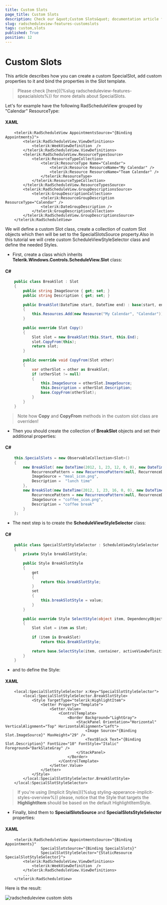```yaml
---
title: Custom Slots
page_title: Custom Slots
description: Check our &quot;Custom Slots&quot; documentation article for the RadScheduleView {{ site.framework_name }} control.
slug: radscheduleview-features-customslots
tags: custom,slots
published: True
position: 12
---
```


# Custom Slots

This article describes how you can create a custom SpecialSlot, add custom properties to it and bind the properties in the Slot template.

>Please check [here]({%slug radscheduleview-features-speacialslots%}) for more details about SpecialSlots.

Let's for example have the following RadScheduleView grouped by "Calendar" ResourceType:

#### __XAML__

```XAML
	<telerik:RadScheduleView AppointmentsSource="{Binding Appointments}">
		<telerik:RadScheduleView.ViewDefinitions>				
			<telerik:WeekViewDefinition  />
		</telerik:RadScheduleView.ViewDefinitions>
		<telerik:RadScheduleView.ResourceTypesSource>
			<telerik:ResourceTypeCollection>
				<telerik:ResourceType Name="Calendar">
					<telerik:Resource ResourceName="My Calendar" />
					<telerik:Resource ResourceName="Team Calendar" />
				</telerik:ResourceType>
			</telerik:ResourceTypeCollection>
		</telerik:RadScheduleView.ResourceTypesSource>
		<telerik:RadScheduleView.GroupDescriptionsSource>
			<telerik:GroupDescriptionCollection>
				<telerik:ResourceGroupDescription ResourceType="Calendar" />
				<telerik:DateGroupDescription />
			</telerik:GroupDescriptionCollection>
		</telerik:RadScheduleView.GroupDescriptionsSource>
	</telerik:RadScheduleView>
```

We will define a custom Slot class, create a collection of custom Slot objects which then will be set to the SpecialSlotsSource property.Also in this tutorial we will crete custom ScheduleViewStyleSelector class and define the needed Styles.

* First, create a class which inherits __Telerik.Windows.Controls.ScheduleView.Slot__ class:

#### __C#__

```C#
	public class BreakSlot : Slot
	{
		public string ImageSource { get; set; }
		public string Description { get; set; }
	
		public BreakSlot(DateTime start, DateTime end) : base(start, end)
		{
			this.Resources.Add(new Resource("My Calendar", "Calendar"));			
		}
	
		public override Slot Copy()
		{
			Slot slot = new BreakSlot(this.Start, this.End);
			slot.CopyFrom(this);
			return slot;
		}
	
		public override void CopyFrom(Slot other)
		{
			var otherSlot = other as BreakSlot;
			if (otherSlot != null)
			{
				this.ImageSource = otherSlot.ImageSource;
				this.Description = otherSlot.Description;
				base.CopyFrom(otherSlot);
			}
		}
	}
```

>Note how __Copy__ and __CopyFrom__ methods in the custom slot class are overriden!

* Then you should create the collection of __BreakSlot__ objects and set their additional properties:

#### __C#__

```C#
	this.SpecialSlots = new ObservableCollection<Slot>()
	{
		new BreakSlot( new DateTime(2012, 1, 23, 12, 0, 0), new DateTime(2012, 1, 23, 13, 0, 0)) {
			RecurrencePattern = new RecurrencePattern(null, RecurrenceDays.WeekDays, RecurrenceFrequency.Weekly, 1, null, null),
			ImageSource = "meal_icon.png",
			Description =  "lunch time"
		}, 
		new BreakSlot(new DateTime(2012, 1, 23, 16, 0, 0), new DateTime(2012, 1, 23, 16, 30, 0)) {
			RecurrencePattern = new RecurrencePattern(null, RecurrenceDays.WeekDays, RecurrenceFrequency.Weekly, 1, null, null),
			ImageSource = "coffee_icon.png",
			Description = "coffee break"
		}
	};
```

* The next step is to create the __ScheduleViewStyleSelector__ class:

#### __C#__

```C#
	public class SpecialSlotStyleSelector : ScheduleViewStyleSelector
	{
		private Style breakSlotStyle;
	
		public Style BreakSlotStyle
		{
			get
			{
				return this.breakSlotStyle;
			}
			set
			{
				this.breakSlotStyle = value;
			}
		}
	
		public override Style SelectStyle(object item, DependencyObject container, ViewDefinitionBase activeViewDefinition)
		{
			Slot slot = item as Slot;
	
			if (item is BreakSlot)
				return this.BreakSlotStyle;
	
			return base.SelectStyle(item, container, activeViewDefinition);
		}
	}
```

* and to define the Style:

#### __XAML__

```XAML
	<local:SpecialSlotStyleSelector x:Key="SpecialSlotStyleSelector">
		<local:SpecialSlotStyleSelector.BreakSlotStyle>
			<Style TargetType="telerik:HighlightItem">
				<Setter Property="Template">
					<Setter.Value>
						<ControlTemplate>
							<Border Background="LightGray">
								<StackPanel Orientation="Horizontal" VerticalAlignment="Top" HorizontalAlignment="Left">
									<Image Source="{Binding Slot.ImageSource}" MaxHeight="29" />
									<TextBlock Text="{Binding Slot.Description}" FontSize="10" FontStyle="Italic" Foreground="DarkSlateGray" />
								</StackPanel>
							</Border>
						</ControlTemplate>
					</Setter.Value>
				</Setter>
			</Style>
		</local:SpecialSlotStyleSelector.BreakSlotStyle>
	</local:SpecialSlotStyleSelector>
```

>If you're using [Implicit Styles]({%slug styling-apperance-implicit-styles-overview%}) please, notice that the Style that targets the __HighlightItem__ should be based on the default HighlightItemStyle.

* Finally, bind them to __SpecialSlotsSource__ and __SpecialSlotsStyleSelector__ properties:

#### __XAML__

```XAML
	<telerik:RadScheduleView AppointmentsSource="{Binding Appointments}"
				SpecialSlotsSource="{Binding SpecialSlots}"
				SpecialSlotStyleSelector="{StaticResource SpecialSlotStyleSelector}">
		<telerik:RadScheduleView.ViewDefinitions>				
			<telerik:WeekViewDefinition  />
		</telerik:RadScheduleView.ViewDefinitions>
		...
	</telerik:RadScheduleView>
```

Here is the result:

![radscheduleview custom slots](images/radscheduleview_custom_slots.png)
